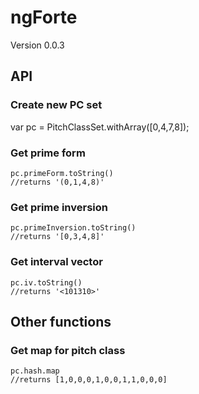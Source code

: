 # ngForte

Version 0.0.3

## API

### Create new PC set

var pc = PitchClassSet.withArray([0,4,7,8]);

### Get prime form

    pc.primeForm.toString()
    //returns '(0,1,4,8)'

### Get prime inversion

    pc.primeInversion.toString()
    //returns '[0,3,4,8]'

### Get interval vector

    pc.iv.toString()
    //returns '<101310>'

## Other functions

### Get map for pitch class

    pc.hash.map
    //returns [1,0,0,0,1,0,0,1,1,0,0,0]
